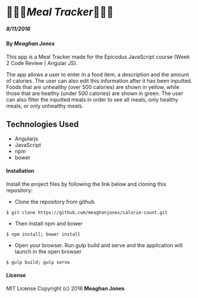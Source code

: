 # :icecream::hamburger::spaghetti:_Meal Tracker_:pineapple::green_apple::corn:

##### _8/11/2016_

#### By _**Meaghan Jones**_

This app is a Meal Tracker made for the Epicodus JavaScript course (Week 2 Code Review | Angular JS).

The app allows a user to enter in a food item, a description and the amount of calories. The user can also edit this information after it has been inputted. Foods that are unhealthy (over 500 calories) are shown in yellow, while those that are healthy (under 500 calories) are shown in green. The user can also filter the inputted meals in order to see all meals, only healthy meals, or only unhealthy meals.


## Technologies Used
* Angularjs
* JavaScript
* npm
* bower

#### Installation
Install the project files by following the link below and cloning this repository:
* Clone the repository from github
```
$ git clone https://github.com/meaghanjones/calorie-count.git
```
* Then install npm and bower
```
$ npm install; bower install
```
* Open your browser. Run gulp build and serve and the application will launch in the open browser
```
$ gulp build; gulp serve
```


#### License

MIT License
Copyright (c) 2016 **Meaghan Jones**
